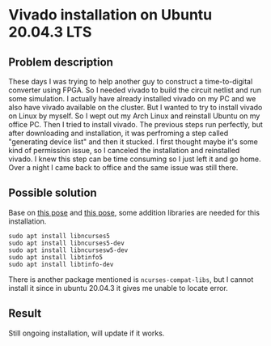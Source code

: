 # Vivado installation on Ubuntu 20.04.3 LTS

## Problem description
These days I was trying to help another guy to construct a time-to-digital converter using FPGA.
So I needed vivado to build the circuit netlist and run some simulation. I actually have already
installed vivado on my PC and we also have vivado available on the cluster. But I wanted to try
to install vivado on Linux by myself. So I wept out my Arch Linux and reinstall Ubuntu on my office
PC. Then I tried to install vivado. The previous steps run perfectly, but after downloading and
installation, it was perfroming a step called "generating device list" and then it stucked. I first
thought maybe it's some kind of permission issue, so I canceled the installation and reinstalled
vivado. I knew this step can be time consuming so I just left it and go home. Over a night I came
back to office and the same issue was still there.

## Possible solution

Base on [this pose](https://support.xilinx.com/s/question/0D52E00006hpRxQSAU/vivado-20202-installation-stuck-at-generating-installed-device-list-on-ubuntu-2004lts?language=en_US)
and [this pose](https://support.xilinx.com/s/question/0D52E00006iHjbcSAC/vivado-20211-installation-hangs-at-generating-installed-device-list?language=en_US),
some addition libraries are needed for this installation.
```
sudo apt install libncurses5
sudo apt install libncurses5-dev
sudo apt install libncursesw5-dev
sudo apt install libtinfo5
sudo apt install libtinfo-dev
```

There is another package mentioned is `ncurses-compat-libs`, but I cannot install it since in ubuntu 20.04.3 it gives me unable to locate error.

## Result

Still ongoing installation, will update if it works.
